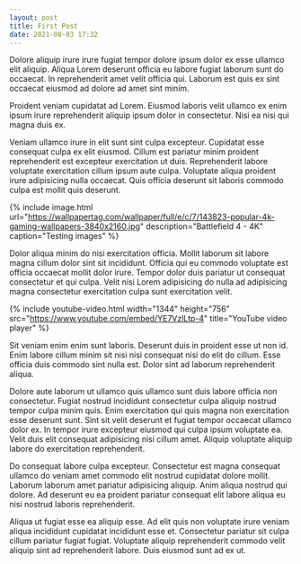 ```yaml
---
layout: post
title: First Post
date: 2021-08-03 17:32
---
```


Dolore aliquip irure irure fugiat tempor dolore ipsum dolor ex esse ullamco elit aliquip. Aliqua Lorem deserunt officia eu labore fugiat laborum sunt do occaecat. In reprehenderit amet velit officia qui. Laborum est quis ex sint occaecat eiusmod ad dolore ad amet sint minim.

Proident veniam cupidatat ad Lorem. Eiusmod laboris velit ullamco ex enim ipsum irure reprehenderit aliquip ipsum dolor in consectetur. Nisi ea nisi qui magna duis ex.

Veniam ullamco irure in elit sunt sint culpa excepteur. Cupidatat esse consequat culpa ex elit eiusmod. Cillum est pariatur minim proident reprehenderit est excepteur exercitation ut duis. Reprehenderit labore voluptate exercitation cillum ipsum aute culpa. Voluptate aliqua proident irure adipisicing nulla occaecat. Quis officia deserunt sit laboris commodo culpa est mollit quis deserunt.

{%
    include image.html
    url="https://wallpapertag.com/wallpaper/full/e/c/7/143823-popular-4k-gaming-wallpapers-3840x2160.jpg"
    description="Battlefield 4 - 4K"
    caption="Testing images"
%}

Dolor aliqua minim do nisi exercitation officia. Mollit laborum sit labore magna cillum dolor sint sit incididunt. Officia qui eu commodo voluptate est officia occaecat mollit dolor irure. Tempor dolor duis pariatur ut consequat consectetur et qui culpa. Velit nisi Lorem adipisicing do nulla ad adipisicing magna consectetur exercitation culpa sunt exercitation velit.

{%
    include youtube-video.html
    width="1344"
    height="756"
    src="https://www.youtube.com/embed/YE7VzlLtp-4"
    title="YouTube video player"
%}

Sit veniam enim enim sunt laboris. Deserunt duis in proident esse ut non id. Enim labore cillum minim sit nisi nisi consequat nisi do elit do cillum. Esse officia duis commodo sint nulla est. Dolor sint ad laborum reprehenderit aliqua.

Dolore aute laborum ut ullamco quis ullamco sunt duis labore officia non consectetur. Fugiat nostrud incididunt consectetur culpa aliquip nostrud tempor culpa minim quis. Enim exercitation qui quis magna non exercitation esse deserunt sunt. Sint sit velit deserunt et fugiat tempor occaecat ullamco dolor ex. In tempor irure excepteur eiusmod qui culpa ipsum voluptate ea. Velit duis elit consequat adipisicing nisi cillum amet. Aliquip voluptate aliquip labore do exercitation reprehenderit.

Do consequat labore culpa excepteur. Consectetur est magna consequat ullamco do veniam amet commodo elit nostrud cupidatat dolore mollit. Laborum laborum amet pariatur adipisicing aliquip. Anim aliqua nostrud qui dolore. Ad deserunt eu ea proident pariatur consequat elit labore aliqua eu nisi nostrud laboris reprehenderit.

Aliqua ut fugiat esse ea aliquip esse. Ad elit quis non voluptate irure veniam aliqua incididunt cupidatat incididunt esse et. Consectetur pariatur sit culpa cillum pariatur fugiat fugiat. Voluptate aliquip reprehenderit commodo velit aliquip sint ad reprehenderit labore. Duis eiusmod sunt ad ex ut.
